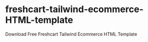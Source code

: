 # freshcart-tailwind-ecommerce-HTML-template
Download Free Freshcart Tailwind Ecommerce HTML Template 
